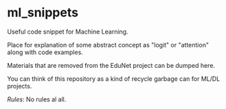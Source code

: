 # ml_snippets

Useful code snippet for Machine Learning. 

Place for explanation of some abstract concept as "logit" or "attention" along  with code examples. 

Materials that are removed from the EduNet project can be dumped here. 

You can think of this repository as a kind of recycle garbage can for ML/DL projects.

*Rules*: No rules al all.


